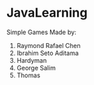 # JavaLearning

Simple Games Made by:
1. Raymond Rafael Chen
2. Ibrahim Seto Aditama
3. Hardyman
4. George Salim
5. Thomas
